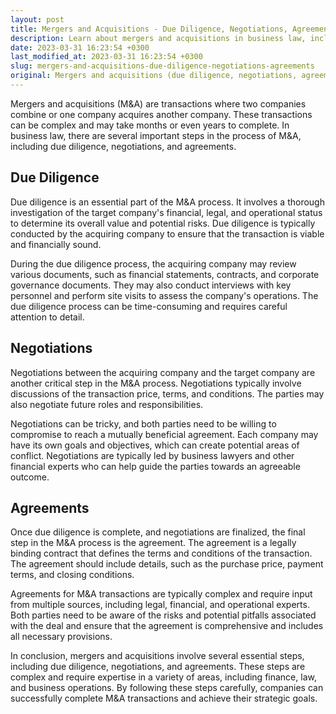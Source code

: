 ```yaml
---
layout: post
title: Mergers and Acquisitions - Due Diligence, Negotiations, Agreements
description: Learn about mergers and acquisitions in business law, including the process of due diligence, negotiations, and agreements.
date: 2023-03-31 16:23:54 +0300
last_modified_at: 2023-03-31 16:23:54 +0300
slug: mergers-and-acquisitions-due-diligence-negotiations-agreements
original: Mergers and acquisitions (due diligence, negotiations, agreements)
---
```


Mergers and acquisitions (M&A) are transactions where two companies combine or one company acquires another company. These transactions can be complex and may take months or even years to complete. In business law, there are several important steps in the process of M&A, including due diligence, negotiations, and agreements.

## Due Diligence

Due diligence is an essential part of the M&A process. It involves a thorough investigation of the target company's financial, legal, and operational status to determine its overall value and potential risks. Due diligence is typically conducted by the acquiring company to ensure that the transaction is viable and financially sound.

During the due diligence process, the acquiring company may review various documents, such as financial statements, contracts, and corporate governance documents. They may also conduct interviews with key personnel and perform site visits to assess the company's operations. The due diligence process can be time-consuming and requires careful attention to detail.

## Negotiations

Negotiations between the acquiring company and the target company are another critical step in the M&A process. Negotiations typically involve discussions of the transaction price, terms, and conditions. The parties may also negotiate future roles and responsibilities.

Negotiations can be tricky, and both parties need to be willing to compromise to reach a mutually beneficial agreement. Each company may have its own goals and objectives, which can create potential areas of conflict. Negotiations are typically led by business lawyers and other financial experts who can help guide the parties towards an agreeable outcome.

## Agreements

Once due diligence is complete, and negotiations are finalized, the final step in the M&A process is the agreement. The agreement is a legally binding contract that defines the terms and conditions of the transaction. The agreement should include details, such as the purchase price, payment terms, and closing conditions.

Agreements for M&A transactions are typically complex and require input from multiple sources, including legal, financial, and operational experts. Both parties need to be aware of the risks and potential pitfalls associated with the deal and ensure that the agreement is comprehensive and includes all necessary provisions.

In conclusion, mergers and acquisitions involve several essential steps, including due diligence, negotiations, and agreements. These steps are complex and require expertise in a variety of areas, including finance, law, and business operations. By following these steps carefully, companies can successfully complete M&A transactions and achieve their strategic goals.